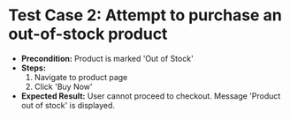 # Test Case 2: Attempt to purchase an out-of-stock product

- **Precondition:** Product is marked 'Out of Stock'
- **Steps:**
  1. Navigate to product page
  2. Click 'Buy Now'
- **Expected Result:** User cannot proceed to checkout. Message 'Product out of stock' is displayed.
